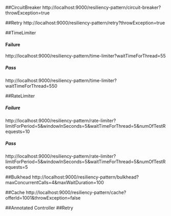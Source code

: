 ##CircuitBreaker
http://localhost:9000/resiliency-pattern/circuit-breaker?throwException=true

##Retry
http://localhost:9000/resiliency-pattern/retry?throwException=true

##TimeLimiter
#### Failure
http://localhost:9000/resiliency-pattern/time-limiter?waitTimeForThread=55
##### Pass
http://localhost:9000/resiliency-pattern/time-limiter?waitTimeForThread=550

##RateLimiter
##### Failure
http://localhost:9000/resiliency-pattern/rate-limiter?limitForPeriod=5&windowInSeconds=5&waitTimeForThread=5&numOfTestRequests=10
 ##### Pass
http://localhost:9000/resiliency-pattern/rate-limiter?limitForPeriod=5&windowInSeconds=5&waitTimeForThread=5&numOfTestRequests=5


##Bulkhead
http://localhost:9000/resiliency-pattern/bulkhead?maxConcurrentCalls=4&maxWaitDuration=100

##Cache
http://localhost:9000/resiliency-pattern/cache?offerId=1001&throwException=false


##Annotated Controller
##Retry
